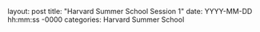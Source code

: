 layout: post
title: "Harvard Summer School Session 1"
date: YYYY-MM-DD hh:mm:ss -0000
categories: Harvard Summer School
